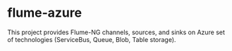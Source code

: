 flume-azure
===========

This project provides Flume-NG channels, sources, and sinks on Azure set of technologies (ServiceBus, Queue, Blob, Table storage).
